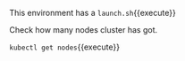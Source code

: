 This environment has a `launch.sh`{{execute}}

Check how many nodes cluster has got.

`kubectl get nodes`{{execute}}
